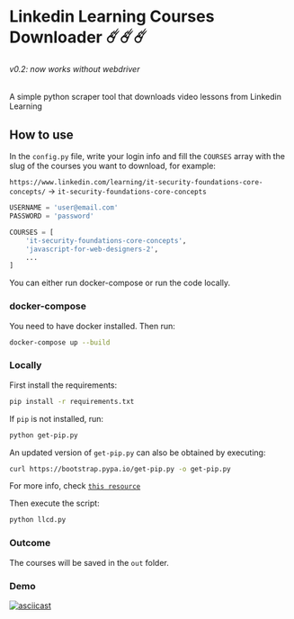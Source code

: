 # Linkedin Learning Courses Downloader ☄️☄️☄️

###### v0.2: now works without webdriver

A simple python scraper tool that downloads video lessons from Linkedin Learning

## How to use

In the `config.py` file, write your login info and fill the `COURSES` array with the slug of the courses you want to download, for example:

`https://www.linkedin.com/learning/it-security-foundations-core-concepts/` -> `it-security-foundations-core-concepts`

```python
USERNAME = 'user@email.com'
PASSWORD = 'password'

COURSES = [
    'it-security-foundations-core-concepts',
    'javascript-for-web-designers-2',
    ...
]
```

You can either run docker-compose or run the code locally.

### docker-compose

You need to have docker installed. Then run:

```bash
docker-compose up --build
```

### Locally

First install the requirements:

```bash
pip install -r requirements.txt
```

If `pip` is not installed, run:

```bash
python get-pip.py
```

An updated version of `get-pip.py` can also be obtained by executing:

```bash
curl https://bootstrap.pypa.io/get-pip.py -o get-pip.py
```

For more info, check [`this resource`](https://pip.pypa.io/en/stable/installing/)

Then execute the script:

```bash
python llcd.py
```

### Outcome

The courses will be saved in the `out` folder.

### Demo

[![asciicast](https://asciinema.org/a/143894.png)](https://asciinema.org/a/143894)
